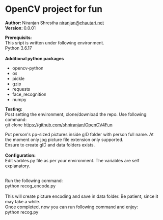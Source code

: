 # OpenCV project for fun

<b> Author: </b> Niranjan Shrestha niranjan@chautari.net <br>
<b> Version: </b> 0.0.01 <br>

<b> Prerequisits: </b> <br>
This sript is written under following environment. <br>
Python 3.6.17 <br><br>
<b>Additional python packages </b><br><ul>
   <li> opencv-python </li>
   <li> os </li>
   <li> pickle </li>
   <li> gzip </li>
   <li> requests </li>
   <li> face_recognition </li>
   <li> numpy </li></ul>



<b>Testing: </b><br>
Post setting the environment, clone/download the repo.  Use following command:<br>
git clone https://github.com/shniranjan/OpenCV4Fun <br>

Put person's pp-sized pictures inside gID folder with person full name.  At the moment only jpg picture file extension only supported. <br>
Ensure to create gID and data folders exists.
 <br><br>
<b>Configuration: </b><br>
Edit varbles.py file as per your environment.
The variables are self explanatory.
 <br> <br>

Run the following command: <br>
python recog_encode.py <br>
 <br>
This will create picture encoding and save in data folder.  Be patient, since it may take a while.
 <br>
Once completed, now you can run following command and enjoy: <br>
python recog.py
